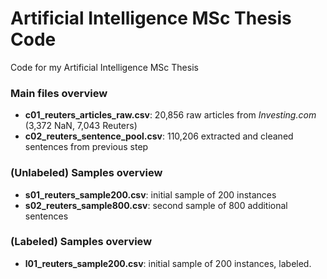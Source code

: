 # Artificial Intelligence MSc Thesis Code
Code for my Artificial Intelligence MSc Thesis


### Main files overview

- **c01_reuters_articles_raw.csv**: 20,856 raw articles from *Investing.com* (3,372 NaN, 7,043 Reuters)
- **c02_reuters_sentence_pool.csv**: 110,206 extracted and cleaned sentences from previous step


### (Unlabeled) Samples overview

- **s01_reuters_sample200.csv**: initial sample of 200 instances
- **s02_reuters_sample800.csv**: second sample of 800 additional sentences


### (Labeled) Samples overview

- **l01_reuters_sample200.csv**: initial sample of 200 instances, labeled.


